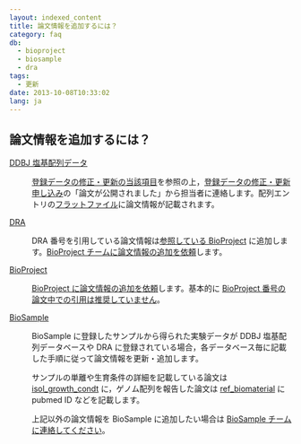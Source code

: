```yaml
---
layout: indexed_content
title: 論文情報を追加するには？
category: faq
db:
  - bioproject
  - biosample
  - dra
tags: 
  - 更新
date: 2013-10-08T10:33:02
lang: ja
---
```


## 論文情報を追加するには？

<div class="term_def">
  <dl> <dt>            <a href="/ddbj/submission.html">DDBJ 塩基配列データ </a>          </dt>
    <dd>
      <p><a href="/ddbj/updt.html">登録データの修正・更新の当該項目</a>を参照の上，<a href="/faq/ja/paper-published.html">登録データの修正・更新申し込み</a>の「論文が公開されました」から担当者に連絡します。配列エントリの<a href="/ddbj/flat-file.html#Reference2">フラットファイル</a>に論文情報が記載されます。</p>
    </dd> <dt>            <a href="/dra/index.html">DRA</a>          </dt>
    <dd>
      <p>DRA 番号を引用している論文情報は<a href="/dra/submission.html#metadata">参照している BioProject</a> に追加します。<a href="/contact.html#to-ddbj">BioProject チームに論文情報の追加を依頼</a>します。</p>
    </dd> <dt>            <a href="/bioproject/index.html">BioProject</a>          </dt>
    <dd>
      <p><a href="/contact.html#to-ddbj">BioProject に論文情報の追加を依頼</a>します。基本的に <a href="/bioproject/faq.html#project-accession">BioProject 番号の論文中での引用は推奨していません</a>。</p>
    </dd> <dt>            <a href="/biosample/index.html">BioSample</a>          </dt>
    <dd>
      <p>BioSample に登録したサンプルから得られた実験データが DDBJ 塩基配列データベースや DRA に登録されている場合，各データベース毎に記載した手順に従って論文情報を更新・追加します。</p>
      <p>サンプルの単離や生育条件の詳細を記載している論文は <a href="/biosample/attribute.html?all=all#isol_growth_condt">isol_growth_condt</a> に，ゲノム配列を報告した論文は <a href="/biosample/attribute.html?all=all#ref_biomaterial">ref_biomaterial</a> に pubmed ID などを記載します。</p>
      <p>上記以外の論文情報を BioSample に追加したい場合は <a href="/contact.html">BioSample チームに連絡してください</a>。</p>
    </dd>
  </dl>
</div>